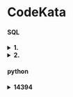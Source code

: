 # CodeKata
#### SQL

<details>
<summary><b>1. </b></summary>

[link](https://school.programmers.co.kr/learn/courses/30/lessons/273709)

```SQL
SELECT SUM(PRICE) AS TOTAL_PRICE
FROM ITEM_INFO
WHERE RARITY="LEGEND"
```
</details>

<details>
<summary><b>2. </b></summary>

[link](https://school.programmers.co.kr/learn/courses/30/lessons/157342)

```SQL
SELECT CAR_ID, ROUND(AVG(DATEDIFF(END_DATE, START_DATE)+1),1) AS AVERAGE_DURATION
FROM CAR_RENTAL_COMPANY_RENTAL_HISTORY
GROUP BY CAR_ID
HAVING AVERAGE_DURATION>=7
ORDER BY AVERAGE_DURATION DESC, CAR_ID DESC
```
- 집계 함수가 사용된 COLUMN은 `HAVING` 사용

</details>

#### python
<details>
<summary><b>14394</b></summary>

[link](https://www.acmicpc.net/problem/14394)

- 이 퍼즐 어떻게 푸는건데, 안풀리는 경우가 있는거야?

```python
c=input()
goal=input()
l=[0]*4
l2=[0]*4

for _ in range(10):
    if c[_] == "R": l[0]+=1
    elif c[_] == "Y": l[1]+=1
    elif c[_] == "B": l[2]+=1
    elif c[_] == "G": l[3]+=1

    if goal[_] == "R": l2[0]+=1
    elif goal[_] == "Y": l2[1]+=1
    elif goal[_] == "B": l2[2]+=1
    elif goal[_] == "G": l2[3]+=1

r=0
for i in range(4):
    if l[i]>l2[i]:
        r+=l[i]-l2[i]
print(r)
```
- 그냥 색깔 개수만 맞춰주는 문제였다... 그럼 내 고민은 어디로?

</details>